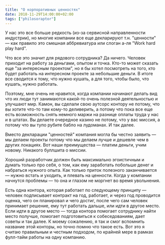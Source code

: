 ```yaml
---
title: "О корпоративных ценностях"
date: 2018-11-29T14:00:00+02:00
tags: ["philosoraptor"]
---
```


У нас это все больше редкость (из-за сервисной направленности индустрии), но многие компании все еще декларируют т.н. "ценности" — как правило это смешная аббревиатура или слоган а-ля "Work hard play hard".

Что все это значит для рядового сотрудника? Да ничего. Человек приходит на работу за деньгами, опытом и точка. Кто-то может сказать еще "за интересным проектом", но я бы хотел посмотреть на того, кто будет работать на интересном проекте за небольшие деньги. В итоге все сводится к тому, что нужно кушать, а для того, чтобы было, что кушать, нужно работать.

Поэтому, мне очень не нравится, когда компании начинают делать вид что их люди тут занимаются какой-то очень полезной деятельностью и улучшают мир. Камон, вы сделали свою аутсорс контору не потому, что вы хотите что-то там кому-то деливерить, а потому что пока все еще есть возможность снять немного маржи на разнице оплаты труда у нас и в штатах. Вы делаете очередное казино не потому, что у вас миссия, а потому что вы тупо рубите бабло на лудоманах. И так далее.

Вместо декларации "ценностей" компания могла бы честно заявить — мы делаем проекты потому что мы делаем лучше и дешевле чем в других локациях. Вот наши преимущества — платим деньги, учим новому. Никакого буллшита о миссии. 

Хороший разработчик должен быть максимально эгоистичным и думать только про себя, о том, как ему заработать побольше денег и набраться нужного опыта. Как только приток полезного заканчивается — нужно встать и уходить, и плевать на ценности. Когда у компании начнутся проблемы — то она и глазом не моргнет во время увольнения.

Есть одна контора, которая работает по следующему принципу — человек подписывает контракт на год, работает, и через год проводится оценка, чего он планировал и чего достиг, после чего сам человек принимает решение, ему тут работать дальше, или идти в другое место. Если идти в другое место — тогда контора помогает сотруднику найти место получше, помогает подготовиться к собеседованиям, дает советы и так далее. К моему сожалению, я так и смог вспомнить название этой конторы, но точно помню что такое есть. Вот это я считаю правильным и честным подходом, по крайней мере в рамках фулл-тайм работы на одну компанию.
